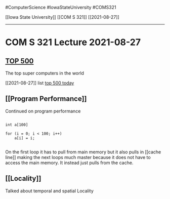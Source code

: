 #ComputerScience  #IowaStateUniversity #COMS321 


[[Iowa State University]] [[COM S 321]] [[2021-08-27]]

---

# COM S 321 Lecture 2021-08-27

## [TOP 500](https://www.top500.org)

The top super computers in the world

[[2021-08-27]] list [top 500 today](https://www.top500.org/lists/top500/2021/06/)


## [[Program Performance]]

Continued on program performance 

```

int a[100]

for	(i = 0; i < 100; i++) 
	a[i] = i;
	
```

On the first loop it has to pull from main memory but it also pulls in [[cache line]] making the next loops much master because it does not have to access the main memory. It instead just pulls from the cache. 

## [[Locality]]

Talked about temporal and spatial Locality
